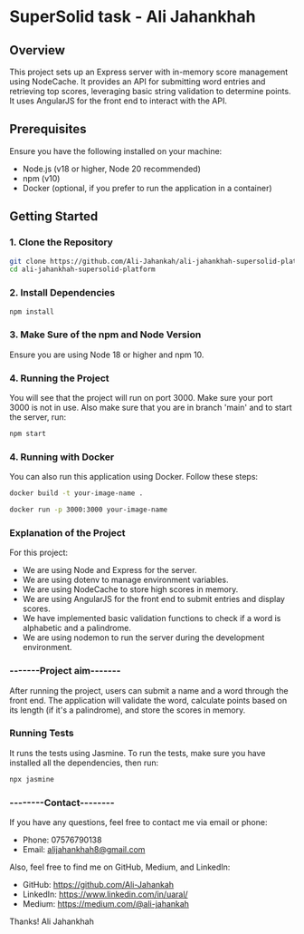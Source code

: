 # SuperSolid task - Ali Jahankhah

## Overview

This project sets up an Express server with in-memory score management using NodeCache. It provides an API for submitting word entries and retrieving top scores, leveraging basic string validation to determine points. It uses AngularJS for the front end to interact with the API.

## Prerequisites

Ensure you have the following installed on your machine:

- Node.js (v18 or higher, Node 20 recommended)
- npm (v10)
- Docker (optional, if you prefer to run the application in a container)

## Getting Started

### 1. Clone the Repository

```bash
git clone https://github.com/Ali-Jahankah/ali-jahankhah-supersolid-platform.git
cd ali-jahankhah-supersolid-platform
```

### 2. Install Dependencies

```bash
npm install
```

### 3. Make Sure of the npm and Node Version

Ensure you are using Node 18 or higher and npm 10.

### 4. Running the Project

You will see that the project will run on port 3000. Make sure your port 3000 is not in use. Also make sure that you are in branch 'main' and to start the server, run:

```bash
npm start
```

### 4. Running with Docker

You can also run this application using Docker. Follow these steps:

```bash
docker build -t your-image-name .
```

```bash
docker run -p 3000:3000 your-image-name
```

### Explanation of the Project

For this project:

- We are using Node and Express for the server.
- We are using dotenv to manage environment variables.
- We are using NodeCache to store high scores in memory.
- We are using AngularJS for the front end to submit entries and display scores.
- We have implemented basic validation functions to check if a word is alphabetic and a palindrome.
- We are using nodemon to run the server during the development environment.

### -------Project aim-------

After running the project, users can submit a name and a word through the front end. The application will validate the word, calculate points based on its length (if it's a palindrome), and store the scores in memory.

### Running Tests

It runs the tests using Jasmine. To run the tests, make sure you have installed all the dependencies, then run:

```bash
npx jasmine
```

### --------Contact--------

If you have any questions, feel free to contact me via email or phone:

- Phone: 07576790138
- Email: alijahankhah8@gmail.com

Also, feel free to find me on GitHub, Medium, and LinkedIn:

- GitHub: https://github.com/Ali-Jahankah
- LinkedIn: https://www.linkedin.com/in/uaral/
- Medium: https://medium.com/@ali-jahankah

Thanks!
Ali Jahankhah
